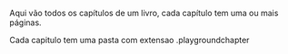 Aqui vão todos os capítulos de um livro, cada capítulo tem uma ou mais páginas.

Cada capitulo tem uma pasta com extensao .playgroundchapter


